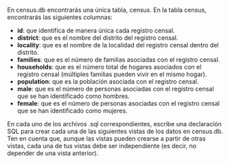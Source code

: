 En census.db encontrarás una única tabla, census. En la tabla census, encontrarás las siguientes columnas:

- **id**: que identifica de manera única cada registro censal.
- **district**: que es el nombre del distrito del registro censal.
- **locality**: que es el nombre de la localidad del registro censal dentro del distrito.
- **families**: que es el número de familias asociadas con el registro censal.
- **households**: que es el número total de hogares asociados con el registro censal (múltiples familias pueden vivir en el mismo hogar).
- **population**: que es la población asociada con el registro censal.
- **male**: que es el número de personas asociadas con el registro censal que se han identificado como hombres.
- **female**: que es el número de personas asociadas con el registro censal que se han identificado como mujeres.

En cada uno de los archivos .sql correspondientes, escribe una declaración SQL para crear cada una de las siguientes vistas de los datos en census.db. Ten en cuenta que, aunque las vistas pueden crearse a partir de otras vistas, cada una de tus vistas debe ser independiente (es decir, no depender de una vista anterior).

